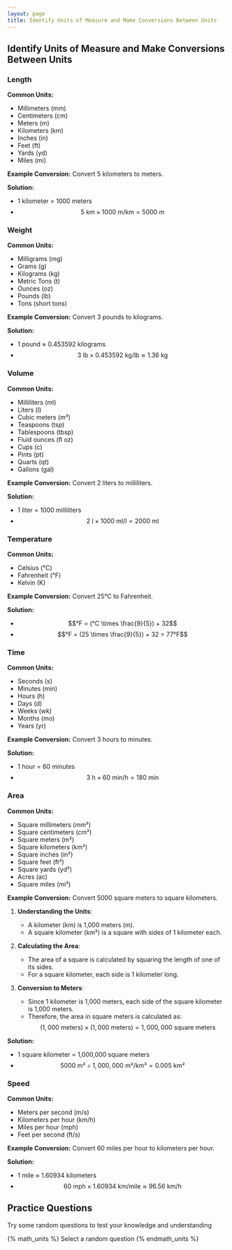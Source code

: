 ```yaml
---
layout: page
title: Identify Units of Measure and Make Conversions Between Units
---
```


## Identify Units of Measure and Make Conversions Between Units

### Length
**Common Units:**
- Millimeters (mm)
- Centimeters (cm)
- Meters (m)
- Kilometers (km)
- Inches (in)
- Feet (ft)
- Yards (yd)
- Miles (mi)

**Example Conversion:**
Convert 5 kilometers to meters.

**Solution:**

- 1 kilometer = 1000 meters
- $$5 \text{ km} \times 1000 \text{ m/km} = 5000 \text{ m}$$

### Weight
**Common Units:**
- Milligrams (mg)
- Grams (g)
- Kilograms (kg)
- Metric Tons (t)
- Ounces (oz)
- Pounds (lb)
- Tons (short tons)

**Example Conversion:**
Convert 3 pounds to kilograms.

**Solution:**

- 1 pound ≈ 0.453592 kilograms
- $$3 \text{ lb} \times 0.453592 \text{ kg/lb} ≈ 1.36 \text{ kg}$$

### Volume
**Common Units:**
- Milliliters (ml)
- Liters (l)
- Cubic meters (m³)
- Teaspoons (tsp)
- Tablespoons (tbsp)
- Fluid ounces (fl oz)
- Cups (c)
- Pints (pt)
- Quarts (qt)
- Gallons (gal)

**Example Conversion:**
Convert 2 liters to milliliters.

**Solution:**

- 1 liter = 1000 milliliters
- $$2 \text{ l} \times 1000 \text{ ml/l} = 2000 \text{ ml}$$

### Temperature
**Common Units:**
- Celsius (°C)
- Fahrenheit (°F)
- Kelvin (K)

**Example Conversion:**
Convert 25°C to Fahrenheit.

**Solution:**
- $$°F = (°C \times \frac{9}{5}) + 32$$
- $$°F = (25 \times \frac{9}{5}) + 32 = 77°F$$

### Time
**Common Units:**
- Seconds (s)
- Minutes (min)
- Hours (h)
- Days (d)
- Weeks (wk)
- Months (mo)
- Years (yr)

**Example Conversion:**
Convert 3 hours to minutes.

**Solution:**
- 1 hour = 60 minutes
- $$3 \text{ h} \times 60 \text{ min/h} = 180 \text{ min}$$

### Area
**Common Units:**
- Square millimeters (mm²)
- Square centimeters (cm²)
- Square meters (m²)
- Square kilometers (km²)
- Square inches (in²)
- Square feet (ft²)
- Square yards (yd²)
- Acres (ac)
- Square miles (mi²)

**Example Conversion:**
Convert 5000 square meters to square kilometers.

1. **Understanding the Units**:
   - A kilometer (km) is 1,000 meters (m).
   - A square kilometer (km²) is a square with sides of 1 kilometer each.

2. **Calculating the Area**:
   - The area of a square is calculated by squaring the length of one of its sides.
   - For a square kilometer, each side is 1 kilometer long.

3. **Conversion to Meters**:
   - Since 1 kilometer is 1,000 meters, each side of the square kilometer is 1,000 meters.
   - Therefore, the area in square meters is calculated as:
     $$(1,000 \text{ meters}) \times (1,000 \text{ meters}) = 1,000,000 \text{ square meters}$$

**Solution:**
- 1 square kilometer = 1,000,000 square meters
- $$5000 \text{ m²} \div 1,000,000 \text{ m²/km²} = 0.005 \text{ km²}$$

### Speed
**Common Units:**
- Meters per second (m/s)
- Kilometers per hour (km/h)
- Miles per hour (mph)
- Feet per second (ft/s)

**Example Conversion:**
Convert 60 miles per hour to kilometers per hour.

**Solution:**
- 1 mile ≈ 1.60934 kilometers
- $$60 \text{ mph} \times 1.60934 \text{ km/mile} ≈ 96.56 \text{ km/h}$$

## Practice Questions

Try some random questions to test your knowledge and understanding

{% math_units %}
Select a random question
{% endmath_units %}